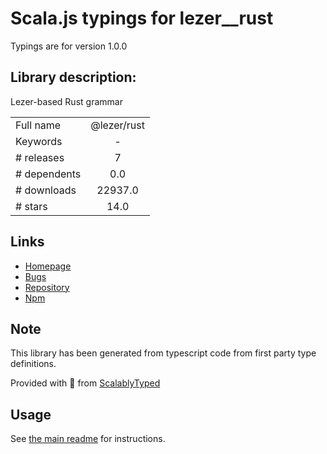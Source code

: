 
# Scala.js typings for lezer__rust

Typings are for version 1.0.0

## Library description:
Lezer-based Rust grammar

|                    |                 |
| ------------------ | :-------------: |
| Full name          | @lezer/rust |
| Keywords           | - |
| # releases         | 7 |
| # dependents       | 0.0 |
| # downloads        | 22937.0 |
| # stars            | 14.0 |

## Links
- [Homepage](https://github.com/lezer-parser/rust#readme)
- [Bugs](https://github.com/lezer-parser/rust/issues)
- [Repository](https://github.com/lezer-parser/rust)
- [Npm](https://www.npmjs.com/package/%40lezer%2Frust)
    


## Note
This library has been generated from typescript code from first party type definitions.

Provided with :purple_heart: from [ScalablyTyped](https://github.com/oyvindberg/ScalablyTyped)

## Usage
See [the main readme](../../readme.md) for instructions.


